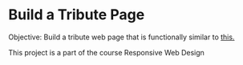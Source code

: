 <h1>Build a Tribute Page</h1>
<p>Objective: Build a tribute web page that is functionally similar to <a href = "https://tribute-page.freecodecamp.rocks" target="_blank">this.</a></p>
<p>This project is a part of the course Responsive Web Design</p>
